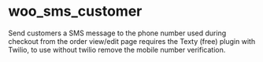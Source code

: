 # woo_sms_customer
 Send customers a SMS message to the phone number used during checkout from the order view/edit page requires the Texty (free) plugin with Twilio, to use without twilio remove the mobile number verification.

